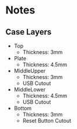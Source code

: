 # Notes

## Case Layers

- Top
    - Thickness: 3mm
- Plate
    - Thickness: 4.5mm
- MiddleUpper
    - Thickness: 3mm
    - USB Cutout
- MiddleLower
    - Thickness: 4.5mm
    - USB Cutout
- Bottom
    - Thickness: 3mm
    - Reset Button Cutout

